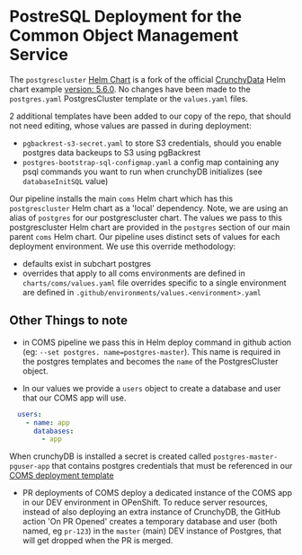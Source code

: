 # PostreSQL Deployment for the Common Object Management Service

The `postgrescluster` [Helm Chart](https://github.com/bcgov/common-hosted-email-service/blob/master/charts/postgres/Chart.yaml) is a fork of the official [CrunchyData](https://access.crunchydata.com/documentation/postgres-operator/latest/installation/helm) Helm chart example [version: 5.6.0](https://github.com/CrunchyData/postgres-operator-examples/tree/main/helm/postgres). No changes have been made to the `postgres.yaml` PostgresCluster template or the `values.yaml` files.

2 additional templates have been added to our copy of the repo, that should not need editing, whose values are passed in during deployment:

- `pgbackrest-s3-secret.yaml` to store S3 credentials, should you enable postgres data backeups to S3 using pgBackrest
- `postgres-bootstrap-sql-configmap.yaml` a config map containing any psql commands you want to run when crunchyDB initializes (see `databaseInitSQL` value)

Our pipeline installs the main `coms` Helm chart which has this `postgrescluster` Helm chart as a 'local' dependency. Note, we are using an alias of `postgres` for our postgrescluster chart. The values we pass to this postgrescluster Helm chart are provided in the `postgres` section of our main parent `coms` Helm chart. Our pipeline uses distinct sets of values for each deployment environment. We use this override methodology:

- defaults exist in subchart postgres
- overrides that apply to all coms environments are defined in `charts/coms/values.yaml` file
overrides specific to a single environment are defined in `.github/environments/values.<environment>.yaml`

## Other Things to note

- in COMS pipeline we pass this in Helm deploy command in github action (eg: `--set postgres. name=postgres-master`). This name is required in the postgres templates and becomes the `name` of the PostgresCluster object.

- In our values we provide a `users` object to create a database and user that our COMS app will use.

```yaml
  users:
    - name: app
      databases:
        - app
```

When crunchyDB is installed a secret is created called `postgres-master-pguser-app` that contains postgres credentials that must be referenced in our [COMS deployment template](https://github.com/bcgov/common-hosted-email-service/blob/921154defa5ba0baa35ed55a4d3436c456017701/charts/coms/templates/deploymentconfig.yaml#L5)

- PR deployments of COMS deploy a dedicated instance of the COMS app in our DEV environment in OPenShift. To reduce server resources, instead of also deploying an extra instance of CrunchyDB, the GitHub action 'On PR Opened' creates a temporary database and user (both named, eg `pr-123`) in the `master` (main) DEV instance of Postgres, that will get dropped when the PR is merged.

